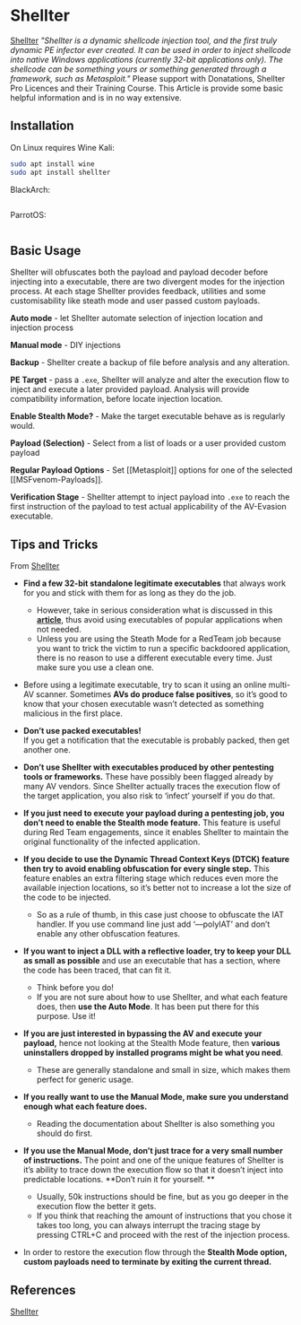 # Shellter

[Shellter](https://www.shellterproject.com/) *"Shellter is a dynamic shellcode injection tool, and the first truly dynamic PE infector ever created. It can be used in order to inject shellcode into native Windows applications (currently 32-bit applications only). The shellcode can be something yours or something generated through a framework, such as Metasploit."* Please support with Donatations, Shellter Pro Licences and their Training Course. This Article is provide some basic helpful information and is in no way extensive.

## Installation
On Linux requires Wine
Kali:
```bash
sudo apt install wine
sudo apt install shellter
```
BlackArch:
```bash
```
ParrotOS:
```bash
```

## Basic Usage
Shellter will obfuscates both the payload and payload decoder before injecting into a executable, there are two divergent modes for the injection process. At each stage Shellter provides feedback, utilities and some customisability like steath mode and user passed custom payloads.  

**Auto mode** - let Shellter automate selection of injection location and injection process

**Manual mode** - DIY injections

**Backup** - Shellter create a backup of file before analysis and any alteration.

**PE Target** - pass a `.exe`, Shellter will analyze and alter the execution flow to inject and execute a later provided payload. Analysis will provide compatibility information, before locate injection location.

**Enable Stealth Mode?** - Make the target executable behave as is regularly would.

**Payload (Selection)** - Select from a list of loads or a user provided custom payload

**Regular Payload Options** - Set [[Metasploit]] options for one of the selected [[MSFvenom-Payloads]].

**Verification Stage** - Shellter attempt to inject payload into `.exe` to reach the first instruction of the payload to test actual  applicability of the AV-Evasion executable.

## Tips and Tricks 
From [Shellter](https://www.shellterproject.com/tipstricks/)

-   **Find a few 32-bit standalone legitimate executables** that always work for you and stick with them for as long as they do the job.  
    - However, take in serious consideration what is discussed in this **[article](https://www.shellterproject.com/an-important-tip-for-shellter-usage/)**, thus avoid using executables of popular applications when not needed.  
    - Unless you are using the Steath Mode for a RedTeam job because you want to trick the victim to run a specific backdoored application, there is no reason to use a different executable every time. Just make sure you use a clean one.

-   Before using a legitimate executable, try to scan it using an online multi-AV scanner. Sometimes **AVs do produce false positives**, so it’s good to know that your chosen executable wasn’t detected as something malicious in the first place.

-   **Don’t use packed executables!**  
    If you get a notification that the executable is probably packed, then get another one.

-   **Don’t use Shellter with executables produced by other pentesting tools or frameworks.** These have possibly been flagged already by many AV vendors. Since Shellter actually traces the execution flow of the target application, you also risk to ‘infect’ yourself if you do that.

-   **If you just need to execute your payload during a pentesting job, you don’t need to enable the Stealth mode feature.** This feature is useful during Red Team engagements, since it enables Shellter to maintain the original functionality of the infected application.

-   **If you decide to use the Dynamic Thread Context Keys (DTCK) feature then try to avoid enabling obfuscation for every single step.** This feature enables an extra filtering stage which reduces even more the available injection locations, so it’s better not to increase a lot the size of the code to be injected.  
    - So as a rule of thumb, in this case just choose to obfuscate the IAT handler. If you use command line just add ‘––polyIAT’ and don’t enable any other obfuscation features.

-   **If you want to inject a DLL with a reflective loader, try to keep your DLL as small as possible** and use an executable that has a section, where the code has been traced, that can fit it.  
    - Think before you do!
    -   If you are not sure about how to use Shellter, and what each feature does, then **use the Auto Mode**. It has been put there for this purpose. Use it!

-   **If you are just interested in bypassing the AV and execute your payload,** hence not looking at the Stealth Mode feature, then **various uninstallers dropped by installed programs might be what you need**.  
	- These are generally standalone and small in size, which makes them perfect for generic usage.

-   **If you really want to use the Manual Mode, make sure you understand enough what each feature does.** 
	- Reading the documentation about Shellter is also something you should do first.

-   **If you use the Manual Mode, don’t just trace for a very small number of instructions.** The point and one of the unique features of Shellter is it’s ability to trace down the execution flow so that it doesn’t inject into predictable locations. **Don’t ruin it for yourself. **
	- Usually, 50k instructions should be fine, but as you go deeper in the execution flow the better it gets.  
	- If you think that reaching the amount of instructions that you chose it takes too long, you can always interrupt the tracing stage by pressing CTRL+C and proceed with the rest of the injection process.

- In order to restore the execution flow through the **Stealth Mode option, custom payloads need to terminate by exiting the current thread.**



## References 
[Shellter](https://www.shellterproject.com/tipstricks/)